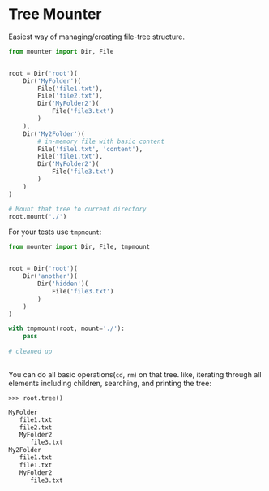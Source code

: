 # Tree Mounter

Easiest way of managing/creating file-tree structure.


```python
from mounter import Dir, File


root = Dir('root')(
    Dir('MyFolder')(
        File('file1.txt'),
        File('file2.txt'),
        Dir('MyFolder2')(
            File('file3.txt')
        )
    ),
    Dir('My2Folder')(
        # in-memory file with basic content
        File('file1.txt', 'content'),
        File('file1.txt'),
        Dir('MyFolder2')(
            File('file3.txt')
        )
    )
)

# Mount that tree to current directory
root.mount('./')
```

For your tests use `tmpmount`:

```python
from mounter import Dir, File, tmpmount


root = Dir('root')(
    Dir('another')(
        Dir('hidden')(
            File('file3.txt')
        )
    )
)

with tmpmount(root, mount='./'):
    pass
    
# cleaned up
    
```

You can do all basic operations(`cd`, `rm`) on that tree.
like, iterating through all elements including children, searching, and printing the tree:
```
>>> root.tree()
```

```bash
MyFolder
   file1.txt
   file2.txt
   MyFolder2
      file3.txt
My2Folder
   file1.txt
   file1.txt
   MyFolder2
      file3.txt

```






